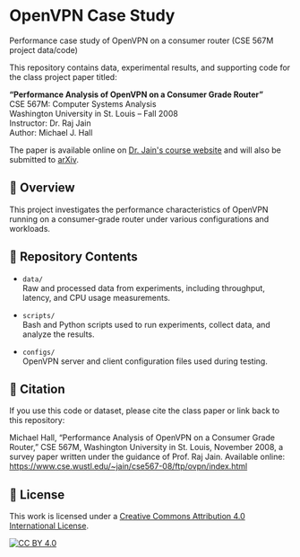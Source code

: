 # OpenVPN Case Study
Performance case study of OpenVPN on a consumer router (CSE 567M project data/code)

This repository contains data, experimental results, and supporting code for the class project paper titled:

**“Performance Analysis of OpenVPN on a Consumer Grade Router”**  
CSE 567M: Computer Systems Analysis  
Washington University in St. Louis – Fall 2008  
Instructor: Dr. Raj Jain  
Author: Michael J. Hall

The paper is available online on [Dr. Jain's course website](https://www.cse.wustl.edu/~jain/cse567-08/ftp/ovpn/index.html) and will also be submitted to [arXiv](https://arxiv.org/).

## 📄 Overview

This project investigates the performance characteristics of OpenVPN running on a consumer-grade router under various configurations and workloads.

## 📁 Repository Contents

- `data/`  
  Raw and processed data from experiments, including throughput, latency, and CPU usage measurements.

- `scripts/`  
  Bash and Python scripts used to run experiments, collect data, and analyze the results.

- `configs/`  
  OpenVPN server and client configuration files used during testing.

## 📜 Citation

If you use this code or dataset, please cite the class paper or link back to this repository:

Michael Hall, “Performance Analysis of OpenVPN on a Consumer Grade Router,”
CSE 567M, Washington University in St. Louis, November 2008, a survey paper written under the guidance of Prof. Raj Jain.
Available online: https://www.cse.wustl.edu/~jain/cse567-08/ftp/ovpn/index.html

## 📄 License

This work is licensed under a
[Creative Commons Attribution 4.0 International License][cc-by].

[![CC BY 4.0][cc-by-image]][cc-by]

[cc-by]: http://creativecommons.org/licenses/by/4.0/
[cc-by-image]: https://i.creativecommons.org/l/by/4.0/88x31.png
[cc-by-shield]: https://img.shields.io/badge/License-CC%20BY%204.0-lightgrey.svg
